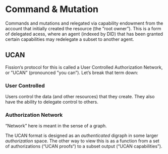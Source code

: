 # Command & Mutation

Commands and mutations and relegated via capability endowment from the account that initially created the resource \(the ”root owner”\). This is a form of delegated acess, where an agent \(indexed by DID\) that has been granted certain capabilities may redelegate a subset to another agent.

## UCAN

Fission‘s protocol for this is called a User Controlled Authorization Network, or ”UCAN” \(pronounced ”you can”\). Let’s break that term down:

### User Controlled

Users control the data \(and other resources\) that they create. They also have the ability to delegate control to others.

### Authorization Network

“Network” here is meant in the sense of a graph.

The UCAN format is designed as an _authenticated_ digraph in some larger _authorization_ space. The other way to view this is as a function from a set of authorizations \(“UCAN proofs“\) to a subset output \(“UCAN capabilities”\).

